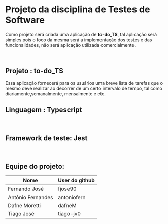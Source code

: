 # Projeto da disciplina de Testes de Software

Como projeto será criada uma aplicação de **to-do_TS**, tal aplicação será simples pois o foco da mesma será a implementação dos testes e das funcionalidades, não será aplicação utilizada comercialmente.

<br />


## Projeto : to-do_TS

Essa aplicação fornecerá para os usuários uma breve lista de tarefas que o mesmo deve realizar ao decorrer de um certo intervalo de tempo, tal como diariamente,semanalmente, mensalmente e etc.
<br />


## Linguagem : Typescript
<br />


## Framework de teste: Jest

<br />

## Equipe do projeto:

| Nome              | User do github |
| ----------------- | -------------- |
| Fernando José     | fjose90        |
| Antônio Fernandes | antoniofern    |
| Dafne Moretti     | dafneM         |
| Tiago José        | tiago-jv0      |